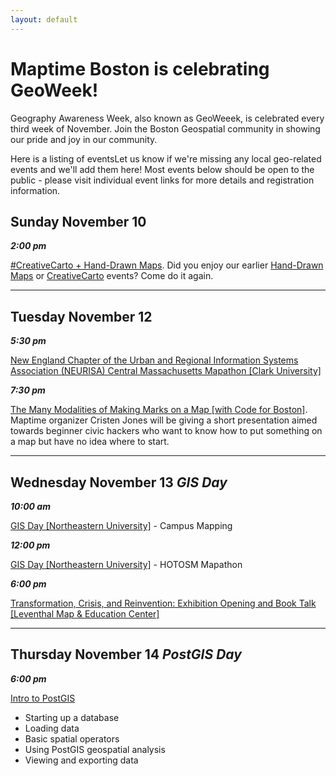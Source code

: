 ```yaml
---
layout: default
---
```


# Maptime Boston is celebrating GeoWeek!

Geography Awareness Week, also known as GeoWeeek, is celebrated every third week of November. Join the Boston Geospatial community in showing our pride and joy in our community.

<!-- * [Geography Awareness Week [National Geographic]](https://www.nationalgeographic.org/education/programs/geography-awareness-week/)
* [Open Street Map Geography Awareness Week](https://osmgeoweek.org/)
* [GIS Day Overview [Esri]](https://www.gisday.com/en-us/overview) -->

Here is a listing of eventsLet us know if we're missing any local geo-related events and we'll add them here! Most events below should be open to the public - please visit individual event links for more details and registration information.

## Sunday November 10

***<time>2:00 pm</time>***

[#CreativeCarto + Hand-Drawn Maps](https://www.meetup.com/Maptime-Boston/events/266267915/). Did you enjoy our earlier [Hand-Drawn Maps](https://www.meetup.com/Maptime-Boston/events/252982448/) or [CreativeCarto](https://www.meetup.com/Maptime-Boston/events/257862078/) events? Come do it again.

***

## Tuesday November 12

***<time>5:30 pm</time>***

[New England Chapter of the Urban and Regional Information Systems Association (NEURISA) Central Massachusetts Mapathon [Clark University]](http://www.neurisa.org/event-3599060)

***<time>7:30 pm</time>***

[The Many Modalities of Making Marks on a Map [with Code for Boston]](https://www.meetup.com/Maptime-Boston/events/266268078/). Maptime organizer Cristen Jones will be giving a short presentation aimed towards beginner civic hackers who want to know how to put something on a map but have no idea where to start.

***

## Wednesday November 13 _GIS Day_

***<time>10:00 am</time>***

[GIS Day [Northeastern University]](https://web.northeastern.edu/nulab/event/gis-day-2019/) - Campus Mapping

***<time>12:00 pm</time>***

[GIS Day [Northeastern University]](https://web.northeastern.edu/nulab/event/gis-day-2019/) - HOTOSM Mapathon

***<time>6:00 pm</time>***

[Transformation, Crisis, and Reinvention: Exhibition Opening and Book Talk [Leventhal Map & Education Center]](https://www.leventhalmap.org/event/transformation-crisis-reinvention-exhibition-opening-book-talk/?instance_id=8791)

***

## Thursday November 14 _PostGIS Day_

***<time>6:00 pm</time>***

[Intro to PostGIS](https://www.meetup.com/Maptime-Boston/events/266268145/)

* Starting up a database
* Loading data
* Basic spatial operators
* Using PostGIS geospatial analysis
* Viewing and exporting data
